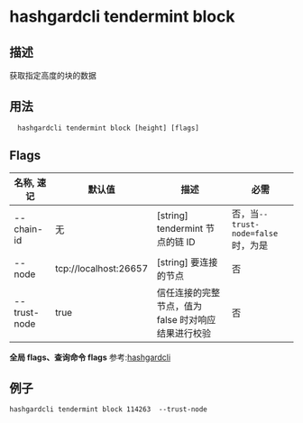 # hashgardcli tendermint block

## 描述

获取指定高度的块的数据

## 用法

```shell
  hashgardcli tendermint block [height] [flags]
```

## Flags

| 名称, 速记   | 默认值                | 描述                                                | 必需                               |
| ------------ | --------------------- | --------------------------------------------------- | ---------------------------------- |
| --chain-id   | 无                    | [string] tendermint 节点的链 ID                     | 否，当`--trust-node=false`时，为是 |
| --node       | tcp://localhost:26657 | [string] 要连接的节点                               | 否                                 |
| --trust-node | true                  | 信任连接的完整节点，值为 false 时对响应结果进行校验 | 否                                 |

**全局 flags、查询命令 flags** 参考:[hashgardcli](../README.md)

## 例子

```shell
hashgardcli tendermint block 114263  --trust-node
```
